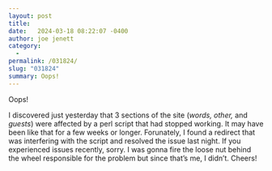 ```yaml
---
layout: post
title:  
date:   2024-03-18 08:22:07 -0400
author: joe jenett
category:
  -  
permalink: /031824/
slug: "031824"
summary: Oops!
---
```

<p>
Oops!
</p>
<p>
	I discovered just yesterday that 3 sections of the site (<em>words, other,</em> and <em>guests</em>) were affected by a perl script that had stopped working. It may have been like that for a few weeks or longer. Forunately, I found a redirect that was interfering with the script and resolved the issue last night. If you experienced issues recently, sorry. I was gonna fire the loose nut behind the wheel responsible for the problem but since that’s me, I didn’t. Cheers!
</p>
<p>
	<a style="display:none;" href="https://brid.gy/publish/mastodon"><small>(cross-posted to mastodon)</small></a>
</p>
